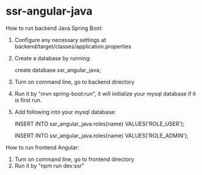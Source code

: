 # ssr-angular-java
How to run backend Java Spring Boot:
1. Configure any necessary settings at backend/target/classes/application.properties
2. Create a database by running:

	create database ssr_angular_java;
	
3. Turn on command line, go to backend directory
4. Run it by "mvn spring-boot:run", it will initialize your mysql database if it is first run.
5. Add following into your mysql database:

	INSERT INTO ssr_angular_java.roles(name) VALUES('ROLE_USER');
	
	INSERT INTO ssr_angular_java.roles(name) VALUES('ROLE_ADMIN');
	
How to run frontend Angular:
1. Turn on command line, go to frontend directory
2. Run it by "npm run dev:ssr"
